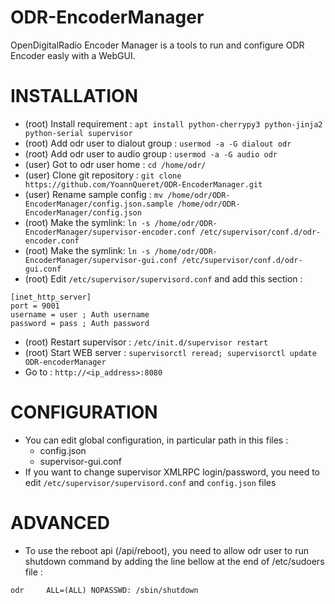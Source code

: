 # ODR-EncoderManager
OpenDigitalRadio Encoder Manager is a tools to run and configure ODR Encoder easly with a WebGUI.

# INSTALLATION

  * (root) Install requirement : `apt install python-cherrypy3 python-jinja2 python-serial supervisor`
  * (root) Add odr user to dialout group : `usermod -a -G dialout odr`
  * (root) Add odr user to audio group : `usermod -a -G audio odr`
  * (user) Got to odr user home : `cd /home/odr/`
  * (user) Clone git repository : `git clone https://github.com/YoannQueret/ODR-EncoderManager.git`
  * (user) Rename sample config : `mv /home/odr/ODR-EncoderManager/config.json.sample /home/odr/ODR-EncoderManager/config.json`
  * (root) Make the symlink: `ln -s /home/odr/ODR-EncoderManager/supervisor-encoder.conf /etc/supervisor/conf.d/odr-encoder.conf`
  * (root) Make the symlink: `ln -s /home/odr/ODR-EncoderManager/supervisor-gui.conf /etc/supervisor/conf.d/odr-gui.conf`
  * (root) Edit `/etc/supervisor/supervisord.conf` and add this section :
```
[inet_http_server]
port = 9001
username = user ; Auth username
password = pass ; Auth password
```
  * (root) Restart supervisor : `/etc/init.d/supervisor restart`
  * (root) Start WEB server : `supervisorctl reread; supervisorctl update ODR-encoderManager`
  * Go to : `http://<ip_address>:8080`



# CONFIGURATION
  * You can edit global configuration, in particular path in this files :
    * config.json
    * supervisor-gui.conf
  * If you want to change supervisor XMLRPC login/password, you need to edit `/etc/supervisor/supervisord.conf` and `config.json` files

# ADVANCED
  * To use the reboot api (/api/reboot), you need to allow odr user to run shutdown command by adding the line bellow at the end of /etc/sudoers file :
```
odr     ALL=(ALL) NOPASSWD: /sbin/shutdown
```

